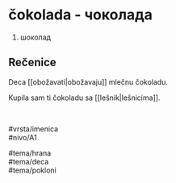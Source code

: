 # čokolada - чоколада

1. шоколад

## Rečenice

Deca [[obožavati|obožavaju]] mlečnu čokoladu.

Kupila sam ti čokoladu sa [[lešnik|lešnicima]].

<br>

#vrsta/imenica  
#nivo/A1  

#tema/hrana  
#tema/deca  
#tema/pokloni  

